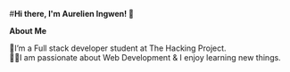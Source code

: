 #**Hi there, I'm Aurelien Ingwen! :wave:**


**About Me**

🌱I’m a Full stack developer student at The Hacking Project.  
👨‍💻I am passionate about Web Development & I enjoy learning new things.
<style>H1{color:Blue;}</style>
